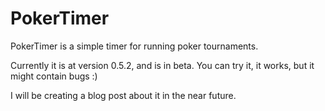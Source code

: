 PokerTimer
==========

PokerTimer is a simple timer for running poker tournaments.

Currently it is at version 0.5.2, and is in beta. You can try it, it works, but it might contain bugs :)

I will be creating a blog post about it in the near future.


